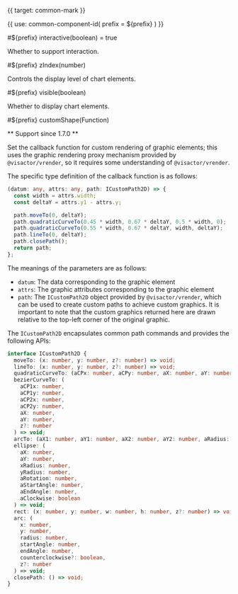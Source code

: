 {{ target: common-mark }}

<!-- IMarkSpec -->

{{ use: common-component-id(
  prefix = ${prefix}
) }}

#${prefix} interactive(boolean) = true

Whether to support interaction.

#${prefix} zIndex(number)

Controls the display level of chart elements.

#${prefix} visible(boolean)

Whether to display chart elements.

#${prefix} customShape(Function)

** Support since 1.7.0 **

Set the callback function for custom rendering of graphic elements; this uses the graphic rendering proxy mechanism provided by `@visactor/vrender`, so it requires some understanding of `@visactor/vrender`.

The specific type definition of the callback function is as follows:

```typescript
(datum: any, attrs: any, path: ICustomPath2D) => {
  const width = attrs.width;
  const deltaY = attrs.y1 - attrs.y;

  path.moveTo(0, deltaY);
  path.quadraticCurveTo(0.45 * width, 0.67 * deltaY, 0.5 * width, 0);
  path.quadraticCurveTo(0.55 * width, 0.67 * deltaY, width, deltaY);
  path.lineTo(0, deltaY);
  path.closePath();
  return path;
};
```

The meanings of the parameters are as follows:

- `datum`: The data corresponding to the graphic element
- `attrs`: The graphic attributes corresponding to the graphic element
- `path`: The `ICustomPath2D` object provided by `@visactor/vrender`, which can be used to create custom paths to achieve custom graphics. It is important to note that the custom graphics returned here are drawn relative to the top-left corner of the original graphic.

The `ICustomPath2D` encapsulates common path commands and provides the following APIs:

```typescript
interface ICustomPath2D {
  moveTo: (x: number, y: number, z?: number) => void;
  lineTo: (x: number, y: number, z?: number) => void;
  quadraticCurveTo: (aCPx: number, aCPy: number, aX: number, aY: number, z?: number) => void;
  bezierCurveTo: (
    aCP1x: number,
    aCP1y: number,
    aCP2x: number,
    aCP2y: number,
    aX: number,
    aY: number,
    z?: number
  ) => void;
  arcTo: (aX1: number, aY1: number, aX2: number, aY2: number, aRadius: number, z?: number) => void;
  ellipse: (
    aX: number,
    aY: number,
    xRadius: number,
    yRadius: number,
    aRotation: number,
    aStartAngle: number,
    aEndAngle: number,
    aClockwise: boolean
  ) => void;
  rect: (x: number, y: number, w: number, h: number, z?: number) => void;
  arc: (
    x: number,
    y: number,
    radius: number,
    startAngle: number,
    endAngle: number,
    counterclockwise?: boolean,
    z?: number
  ) => void;
  closePath: () => void;
}
```

